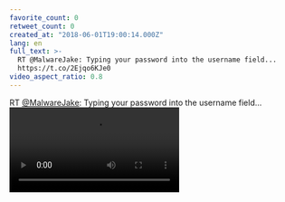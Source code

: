 ```yaml
---
favorite_count: 0
retweet_count: 0
created_at: "2018-06-01T19:00:14.000Z"
lang: en
full_text: >-
  RT @MalwareJake: Typing your password into the username field...
  https://t.co/2Ejqo6KJe0
video_aspect_ratio: 0.8
---
```


RT [@MalwareJake](https://twitter.com/MalwareJake): Typing your password into
the username field...
![Embedded Video](https://twitter-media-coderbyheart.s3.eu-north-1.amazonaws.com/1002625887123144709-G-f63Lo-FPLz13vM.mp4)
